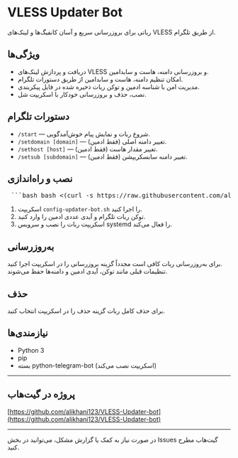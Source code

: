 # VLESS Updater Bot

رباتی برای بروزرسانی سریع و آسان کانفیگ‌ها و لینک‌های VLESS از طریق تلگرام.

## ویژگی‌ها

- دریافت و پردازش لینک‌های VLESS و بروزرسانی دامنه، هاست و سابدامین.
- امکان تنظیم دامنه، هاست و سابدامین از طریق دستورات تلگرام.
- مدیریت امن با شناسه ادمین و توکن ربات ذخیره شده در فایل پیکربندی.
- نصب، حذف و بروزرسانی خودکار با اسکریپت شل.

## دستورات تلگرام

- `/start` — شروع ربات و نمایش پیام خوش‌آمدگویی.
- `/setdomain [domain]` — تغییر دامنه اصلی (فقط ادمین).
- `/sethost [host]` — تغییر مقدار هاست (فقط ادمین).
- `/setsub [subdomain]` — تغییر دامنه سابسکریپشن (فقط ادمین).

## نصب و راه‌اندازی

<pre> ```bash bash <(curl -s https://raw.githubusercontent.com/alikhani123/VLESS-Updater-bot/main/config-updater-bot.sh) ``` </pre>
1. اسکریپت `config-updater-bot.sh` را اجرا کنید.
2. توکن ربات تلگرام و آیدی عددی ادمین را وارد کنید.
3. اسکریپت ربات را نصب و سرویس systemd را فعال می‌کند.

## به‌روزرسانی

برای به‌روزرسانی ربات کافی است مجدداً گزینه بروزرسانی را در اسکریپت اجرا کنید.  
تنظیمات قبلی مانند توکن، آیدی ادمین و دامنه‌ها حفظ می‌شوند.

## حذف

برای حذف کامل ربات گزینه حذف را در اسکریپت انتخاب کنید.

## نیازمندی‌ها

- Python 3
- pip
- بسته python-telegram-bot (اسکریپت نصب می‌کند)

---

## پروژه در گیت‌هاب

[https://github.com/alikhani123/VLESS-Updater-bot](https://github.com/alikhani123/VLESS-Updater-bot)

---

در صورت نیاز به کمک یا گزارش مشکل، می‌توانید در بخش Issues گیت‌هاب مطرح کنید.
